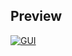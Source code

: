 ## Preview
[![GUI](https://github.com/user-attachments/assets/9e536aff-d60f-4323-a923-84a33751bf21)](https://www.youtube.com/watch?v=h4bOGi0LOXg "Touch GFX GUI")
